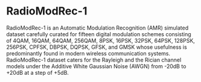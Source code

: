# RadioModRec-1
RadioModRec-1 is an Automatic Modulation Recognition (AMR) simulated dataset carefully curated for fifteen digital modulation schemes consisting of 4QAM, 16QAM, 64QAM, 256QAM, 8PSK, 16PSK, 32PSK, 64PSK, 128PSK, 256PSK, CPFSK, DBPSK, DQPSK, GFSK, and GMSK whose usefulness is predominantly found in modern wireless communication systems. 
RadioModRec-1 dataset caters for the Rayleigh and the Rician channel models under the Additive White Gaussian Noise (AWGN) from -20dB to +20dB at a step of +5dB.
